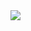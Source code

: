 <img src="{https://img.shields.io/badge/Codecov-F01F7A?style=for-the-badge&logo=Codecov&logoColor=white}"/>
<!--
**Alfredo-Ramon/Alfredo-Ramon** is a ✨ _special_ ✨ repository because its `README.md` (this file) appears on your GitHub profile.



